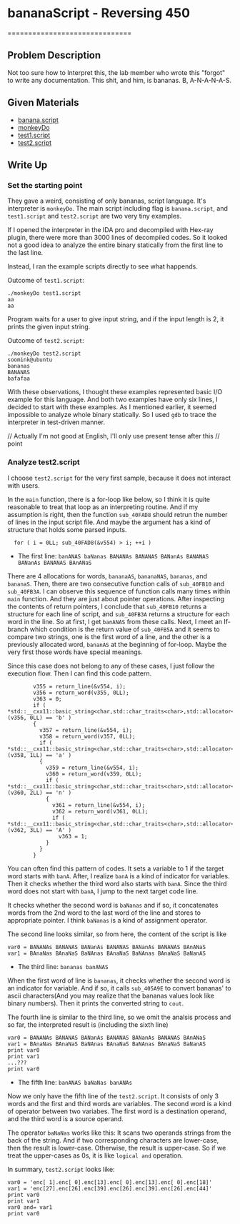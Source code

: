 # bananaScript - Reversing 450

==============================

## Problem Description

Not too sure how to Interpret this, the lab member who wrote this "forgot" to
write any documentation. This shit, and him, is bananas. B, A-N-A-N-A-S.

## Given Materials

- [banana.script](banana.script)
- [monkeyDo](monkeyDo)
- [test1.script](test1.script)
- [test2.script](test2.script)

## Write Up

### Set the starting point

They gave a weird, consisting of only bananas, script language. It's interpreter
is `monkeyDo`. The main script including flag is `banana.script`, and
`test1.script` and `test2.script` are two very tiny examples.

If I opened the interpreter in the IDA pro and decompiled with Hex-ray plugin,
there were more than 3000 lines of decompiled codes. So it looked not a good
idea to analyze the entire binary statically from the first line to the last
line.

Instead, I ran the example scripts directly to see what happends.

Outcome of `test1.script`:
```
./monkeyDo test1.script
aa
aa
```
Program waits for a user to give input string, and if the input length is 2, it
prints the given input string.

Outcome of `test2.script`:
```
./monkeyDo test2.script
soomink@ubuntu
bananas
BANANAS
bafafaa
```

With these observations, I thought these examples represented basic I/O example
for this language. And both two examples have only six lines, I decided to start
with these examples. As I mentioned earlier, it seemed impossible to analyze
whole binary statically. So I used `gdb` to trace the interpreter in test-driven
manner.

// Actually I'm not good at English, I'll only use present tense after this
// point

### Analyze test2.script

I choose `test2.script` for the very first sample, because it does not interact
with users.

In the `main` function, there is a for-loop like below, so I think it is quite
reasonable to treat that loop as an interpreting routine. And if my assumption
is right, then the function `sub_40FAD8` should retrun the number of lines in
the input script file. And maybe the argument has a kind of structure that holds
some parsed inputs.
```
  for ( i = 0LL; sub_40FAD8(&v554) > i; ++i )
```

* The first line:
`banANAS baNanas BANANAs BANANAS BANanAs BANANAS BANanAs BANANAS BAnANaS`

There are 4 allocations for words, `bananaAS`, `bananaNAS`, `bananas`, and
`bananaS`. Then, there are two consecutive function calls of `sub_40FB10` and
`sub_40FB3A`. I can observe this sequence of function calls many times  within
`main` function. And they are just about pointer operations. After inspecting
the contents of return pointers, I conclude that `sub_40FB10` returns a
structure for each line of script, and `sub_40FB3A` returns a structure for each
word in the line. So at first, I get `banANAS` from these calls. Next, I meet an
If-branch which condition is the return value of `sub_40FB5A` and it seems to
compare two strings, one is the first word of a line, and the other is a
previously allocated word, `bananAS` at the beginning of for-loop. Maybe the
very first those words have special meanings.

Since this case does not belong to any of these cases, I just follow the
execution flow. Then I can find this code pattern.
```
        v355 = return_line(&v554, i);
        v356 = return_word(v355, 0LL);
        v363 = 0;
        if ( *std::__cxx11::basic_string<char,std::char_traits<char>,std::allocator<char>>::operator[](v356, 0LL) == 'b' )
        {
          v357 = return_line(&v554, i);
          v358 = return_word(v357, 0LL);
          if ( *std::__cxx11::basic_string<char,std::char_traits<char>,std::allocator<char>>::operator[](v358, 1LL) == 'a' )
          {
            v359 = return_line(&v554, i);
            v360 = return_word(v359, 0LL);
            if ( *std::__cxx11::basic_string<char,std::char_traits<char>,std::allocator<char>>::operator[](v360, 2LL) == 'n' )
            {
              v361 = return_line(&v554, i);
              v362 = return_word(v361, 0LL);
              if ( *std::__cxx11::basic_string<char,std::char_traits<char>,std::allocator<char>>::operator[](v362, 3LL) == 'A' )
                v363 = 1;
            }
          }
        }
```
You can often find this pattern of codes. It sets a variable to 1 if the target
word starts with `banA`. After, I realize `banA` is a kind of indicator for
variables. Then it checks whether the third word also starts with `banA`. Since
the third word does not start with `banA`, I jump to the next target code line.

It checks whether the second word is `baNanas` and if so, it concatenates words
from the 2nd word to the last word of the line and stores to appropriate
pointer. I think `baNanas` is a kind of assignment operator.

The second line looks similar, so from here, the content of the script is like
```
var0 = BANANAs BANANAS BANanAs BANANAS BANanAs BANANAS BAnANaS
var1 = BAnaNas BAnaNaS BaNAnas BAnaNaS BaNAnas BAnaNaS BaNanAS
```

* The third line:
`bananas banANAS`

When the first word of line is `bananas`, it checks whether the second word is
an indicator for variable. And if so, it calls `sub_405A9E` to convert bananas'
to ascii characters(And you may realize that the bananas values look like binary
numbers). Then it prints the converted string to `cout`.

The fourth line is similar to the third line, so we omit the analsis process and
so far, the interpreted result is (including the sixth line)
```
var0 = BANANAs BANANAS BANanAs BANANAS BANanAs BANANAS BAnANaS
var1 = BAnaNas BAnaNaS BaNAnas BAnaNaS BaNAnas BAnaNaS BaNanAS
print var0
print var1
...???
print var0
```

* The fifth line:
`banANAS baNaNas banANAs`

Now we only have the fifth line of the `test2.script`. It consists of only 3
words and the first and third words are variables. The second word is a kind of
operator between two variabes. The first word is a destination operand, and the
third word is a source operand.

The operator `baNaNas` works like this:
It scans two operands strings from the back of the string. And if two
corresponding characters are lower-case, then the result is lower-case.
Otherwise, the result is upper-case. So if we treat the upper-cases as 0s, it is
like `logical and` operation.

In summary, `test2.script` looks like:
```
var0 = 'enc[ 1].enc[ 0].enc[13].enc[ 0].enc[13].enc[ 0].enc[18]'
var1 = 'enc[27].enc[26].enc[39].enc[26].enc[39].enc[26].enc[44]'
print var0
print var1
var0 and= var1
print var0
```
